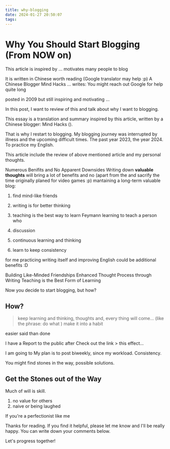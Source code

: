 ```yaml
---
title: why-blogging
date: 2024-01-27 20:50:07
tags:
---
```

# Why You Should Start Blogging (From NOW on)

This article is inspired by ...
motivates many people to blog

It is written in Chinese worth reading (Google translator may help :p)
A Chinese Blogger Mind Hacks ... writes: 
You might reach out Google for help
quite long

posted in 2009 but still inspiring and motivating ...

In this post, I want to review of this and talk about why I want to blogging.

This essay is a translation and summary inspired by this article, written by a Chinese blogger: Mind Hacks ().

That is why I restart to blogging. My blogging journey was interrupted by illness and the upcoming difficult times. The past year 2023, the year 2024. To practice my English.

This article include the review of above mentioned article and my personal thoughts.

Numerous Benifits and No Apparent Downsides
Writing down **valuable thoughts** will bring a lot of benefits and no  (apart from the and sacrify the time originally planed for video games :p)
mantaining a long-term valuable blog:

1. find mind-like friends
2. writing is for better thinking
3. teaching is the best way to learn
   Feymann learning
   to teach a person who

4. discussion 
5. continuous learning and thinking
6. learn to keep consistency

for me practicing writing itself and improving English could be additional benefits :D

Building Like-Minded Friendships
Enhanced Thought Process through Writing
Teaching is the Best Form of Learning

Now you decide to start blogging, but how?

## How?
> keep learning and thinking, thoughts and, every thing will come...
(like the phrase: do what )
make it into a habit

easier said than done

I have a 
Report to the public after 
Check out the link > this effect...

I am going to 
My plan is to post biweekly, since my workload. Consistency.

You might find stones in the way, possible solutions.

## Get the Stones out of the Way

Much of will is skill.
1. no value for others
2. naive or being laughed

If you're a perfectionist like me

Thanks for reading. If you find it helpful, please let me know and I'll be really happy. You can write down your comments below. 

Let's progress together!



